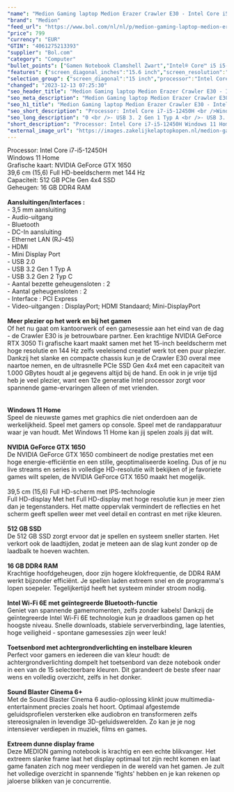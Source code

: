 ```yaml
---
"name": "Medion Gaming laptop Medion Erazer Crawler E30 - Intel Core i5-12450H - 15,6 Inch Full HD-scherm - NVIDIA GeForce GTX 1650 - 512 GB SSD - 16 GB RAM - - Windows 11 Home"
"brand": "Medion"
"feed_url": "https://www.bol.com/nl/nl/p/medion-gaming-laptop-medion-erazer-crawler-e30-intel-core-i5-12450h-15-6-inch-full-hd-scherm-nvidia-geforce-gtx-1650-512-gb-ssd-16-gb-ram-windows-11-home/9300000147709364"
"price": 799
"currency": "EUR"
"GTIN": "4061275213393"
"supplier": "Bol.com"
"category": "Computer"
"bullet_points": ["Gamen Notebook Clamshell Zwart","Intel® Core™ i5 i5-12450H","39,6 cm (15.6\") Full HD 1920 x 1080 Pixels IPS","16 GB DDR4-SDRAM 3200 MHz 2 x 8 GB","512 GB SSD","NVIDIA® GeForce® GTX 1650 4 GB Intel® UHD Graphics","Wi-Fi 5 (802.11ac) Ethernet LAN 1000,100 Mbit/s Bluetooth 5.1","Lithium-Ion (Li-Ion) 54 Wh","Windows 11 Home"]
"features": {"screen_diagonal_inches":"15.6 inch","screen_resolution":"1920 x 1080 Pixels","processor_family":"Intel® Core™ i5","memory_size":"16 GB","memory_type":"DDR4-SDRAM","total_storage_space":"512 GB","graphics_card":"NVIDIA® GeForce® GTX 1650","graphics_memory_size":"4 GB","operating_system":"Windows","battery_capacity":"54 Wh","width":"359,5 mm","depth":"242 mm","height":"25 mm","weight":"2,02 kg","purpose_laptop":"Gaming"}
"selection_group": {"screen_diagonal":"15 inch","processor":"Intel Core i5","changed_price_past_3_days":false,"product_family":"ERAZER"}
"changed": "2023-12-13 07:25:30"
"seo_header_title": "Medion Gaming laptop Medion Erazer Crawler E30 - Intel Core i5-12450H - 15,6 Inch Full HD-scherm - NVIDIA GeForce GTX 1650 - 512 GB SSD - 16 GB RAM - - Windows 11 Home"
"seo_meta_description": "Medion Gaming laptop Medion Erazer Crawler E30 - Intel Core i5-12450H - 15,6 Inch Full HD-scherm - NVIDIA GeForce GTX 1650 - 512 GB SSD - 16 GB RAM - - Windows 11 Home"
"seo_h1_title": "Medion Gaming laptop Medion Erazer Crawler E30 - Intel Core i5-12450H - 15,6 Inch Full HD-scherm - NVIDIA GeForce GTX 1650 - 512 GB SSD - 16 GB RAM - - Windows 11 Home"
"seo_short_description": "Processor: Intel Core i7-i5-12450H <br />Windows 11 Home <br />Grafische kaart: NVIDIA GeForce GTX 1650 <br />39,6 cm (15,6) Full HD-beeldscherm met 144 Hz <br />Capaciteit: 512 GB PCIe Gen 4x4 SSD <br />Geheugen: 16 GB DDR4 RAM <br /> <br /> <b>Aansluitingen/Interfaces :</b> <br />- 3,5 mm aansluiting <br />- Audio-uitgang <br />- Bluetooth <br />- DC-In aansluiting <br />- Ethernet LAN (RJ-45) <br />- HDMI <br />- Mini Display Port <br />- USB 2."
"seo_long_description": "0 <br />- USB 3. 2 Gen 1 Typ A <br />- USB 3. 2 Gen 2 Typ C <br />- Aantal bezette geheugensloten : 2 <br />- Aantal geheugensloten : 2 <br />- Interface : PCI Express <br />- Video-uitgangen : DisplayPort; HDMI Standaard; Mini-DisplayPort <br /> <br /> <b>Meer plezier op het werk en bij het gamen</b> <br />Of het nu gaat om kantoorwerk of een gamesessie aan het eind van de dag - de Crawler E30 is je betrouwbare partner. Een krachtige NVIDIA GeForce RTX 3050 Ti grafische kaart maakt samen met het 15-inch beeldscherm met hoge resolutie en 144 Hz zelfs veeleisend creatief werk tot een puur plezier. Dankzij het slanke en compacte chassis kun je de Crawler E30 overal mee naartoe nemen, en de ultrasnelle PCIe SSD Gen 4x4 met een capaciteit van 1. 000 GBytes houdt al je gegevens altijd bij de hand. En ook in je vrije tijd heb je veel plezier, want een 12e generatie Intel processor zorgt voor spannende game-ervaringen alleen of met vrienden. <br /> <br /> <br /> <b>Windows 11 Home</b> <br />Speel de nieuwste games met graphics die niet onderdoen aan de werkelijkheid. Speel met gamers op console. Speel met de randapparatuur waar je van houdt. Met Windows 11 Home kan jij spelen zoals jij dat wilt. <br /> <br /> <b>NVIDIA GeForce GTX 1650</b> <br />De NVIDIA GeForce GTX 1650 combineert de nodige prestaties met een hoge energie-efficiëntie en een stille, geoptimaliseerde koeling. Dus of je nu live streams en series in volledige HD-resolutie wilt bekijken of je favoriete games wilt spelen, de NVIDIA GeForce GTX 1650 maakt het mogelijk. <br /> <br />39,5 cm (15,6) Full HD-scherm met IPS-technologie <br />Full HD-display Met het Full HD-display met hoge resolutie kun je meer zien dan je tegenstanders. Het matte oppervlak vermindert de reflecties en het scherm geeft spellen weer met veel detail en contrast en met rijke kleuren. <br /> <br /> <b>512 GB SSD</b> <br />De 512 GB SSD zorgt ervoor dat je spellen en systeem sneller starten. Het verkort ook de laadtijden, zodat je meteen aan de slag kunt zonder op de laadbalk te hoeven wachten. <br /> <br /> <b>16 GB DDR4 RAM</b> <br />Krachtige hoofdgeheugen, door zijn hogere klokfrequentie, de DDR4 RAM werkt bijzonder efficiënt. Je spellen laden extreem snel en de programma's lopen soepeler. Tegelijkertijd heeft het systeem minder stroom nodig. <br /> <br /> <b>Intel Wi-Fi 6E met geïntegreerde Bluetooth-functie</b> <br />Geniet van spannende gamemomenten, zelfs zonder kabels! Dankzij de geïntegreerde Intel Wi-Fi 6E technologie kun je draadloos gamen op het hoogste niveau. Snelle downloads, stabiele serververbinding, lage latenties, hoge veiligheid - spontane gamesessies zijn weer leuk! <br /> <br /> <b>Toetsenbord met achtergrondverlichting en instelbare kleuren</b> <br />Perfect voor gamers en iedereen die van kleur houdt: de achtergrondverlichting dompelt het toetsenbord van deze notebook onder in een van de 15 selecteerbare kleuren. Dit garandeert de beste sfeer naar wens en volledig overzicht, zelfs in het donker. <br /> <br /> <b>Sound Blaster Cinema 6+</b> <br />Met de Sound Blaster Cinema 6 audio-oplossing klinkt jouw multimedia-entertainment precies zoals het hoort. Optimaal afgestemde geluidsprofielen versterken elke audiobron en transformeren zelfs stereosignalen in levendige 3D-geluidswerelden. Zo kan je je nog intensiever verdiepen in muziek, films en games. <br /> <br /> <b>Extreem dunne display frame</b> <br />Deze MEDION gaming notebook is krachtig en een echte blikvanger. Het extreem slanke frame laat het display optimaal tot zijn recht komen en laat game fanaten zich nog meer verdiepen in de wereld van het gamen. Je zult het volledige overzicht in spannende 'fights' hebben en je kan rekenen op jaloerse blikken van je concurrentie."
"short_description": "Processor: Intel Core i7-i5-12450H Windows 11 Home Grafische kaart: NVIDIA GeForce GTX 1650 39,6 cm (15,6) Full HD-beeldscherm met 144 Hz Capaciteit: 512 GB PCIe Gen 4x4 SSD Geheugen: 16 GB DDR4 RAM Aansluitingen/Interfaces : - 3,5 mm aansluiting - Audio-uitgang - Bluetooth - DC-In aansluiting - Ethernet LAN (RJ-45) - HDMI - Mini Display Port - USB 2.0 - USB 3.2 Gen 1 Typ A - USB 3.2 Gen 2 Typ C - Aantal bezette geheugensloten : 2 - Aantal geheugensloten : 2 - Interface : PCI Express - Video-uitgangen : DisplayPort; HDMI Standaard; Mini-DisplayPort Meer plezier op het werk en bij het gamen Of het nu gaat om kantoorwerk of een gamesessie aan het eind van de dag - de Crawler E30 is je betrouwbare partner. Een krachtige NVIDIA GeForce RTX 3050 Ti grafische kaart maakt samen met het 15-inch beeldscherm met hoge resolutie en 144 Hz zelfs veeleisend creatief werk tot een puur plezier. Dankzij het slanke en compacte chassis kun je de Crawler E30 overal mee naartoe nemen, en de ultrasnelle PCIe SSD Gen 4x4 met een capaciteit van 1.000 GBytes houdt al je gegevens altijd bij de hand. En ook in je vrije tijd heb je veel plezier, want een 12e generatie Intel processor zorgt voor spannende game-ervaringen alleen of met vrienden. Windows 11 Home Speel de nieuwste games met graphics die niet onderdoen aan de werkelijkheid. Speel met gamers op console. Speel met de randapparatuur waar je van houdt. Met Windows 11 Home kan jij spelen zoals jij dat wilt. NVIDIA GeForce GTX 1650 De NVIDIA GeForce GTX 1650 combineert de nodige prestaties met een hoge energie-efficiëntie en een stille, geoptimaliseerde koeling. Dus of je nu live streams en series in volledige HD-resolutie wilt bekijken of je favoriete games wilt spelen, de NVIDIA GeForce GTX 1650 maakt het mogelijk. 39,5 cm (15,6) Full HD-scherm met IPS-technologie Full HD-display Met het Full HD-display met hoge resolutie kun je meer zien dan je tegenstanders. Het matte oppervlak vermindert de reflecties en het scherm geeft spellen weer met veel detail en contrast en met rijke kleuren. 512 GB SSD De 512 GB SSD zorgt ervoor dat je spellen en systeem sneller starten. Het verkort ook de laadtijden, zodat je meteen aan de slag kunt zonder op de laadbalk te hoeven wachten. 16 GB DDR4 RAM Krachtige hoofdgeheugen, door zijn hogere klokfrequentie, de DDR4 RAM werkt bijzonder efficiënt. Je spellen laden extreem snel en de programma's lopen soepeler. Tegelijkertijd heeft het systeem minder stroom nodig. Intel Wi-Fi 6E met geïntegreerde Bluetooth-functie Geniet van spannende gamemomenten, zelfs zonder kabels! Dankzij de geïntegreerde Intel Wi-Fi 6E technologie kun je draadloos gamen op het hoogste niveau. Snelle downloads, stabiele serververbinding, lage latenties, hoge veiligheid - spontane gamesessies zijn weer leuk! Toetsenbord met achtergrondverlichting en instelbare kleuren Perfect voor gamers en iedereen die van kleur houdt: de achtergrondverlichting dompelt het toetsenbord van deze notebook onder in een van de 15 selecteerbare kleuren. Dit garandeert de beste sfeer naar wens en volledig overzicht, zelfs in het donker. Sound Blaster Cinema 6+ Met de Sound Blaster Cinema 6 audio-oplossing klinkt jouw multimedia-entertainment precies zoals het hoort. Optimaal afgestemde geluidsprofielen versterken elke audiobron en transformeren zelfs stereosignalen in levendige 3D-geluidswerelden. Zo kan je je nog intensiever verdiepen in muziek, films en games. Extreem dunne display frame Deze MEDION gaming notebook is krachtig en een echte blikvanger. Het extreem slanke frame laat het display optimaal tot zijn recht komen en laat game fanaten zich nog meer verdiepen in de wereld van het gamen. Je zult het volledige overzicht in spannende 'fights' hebben en je kan rekenen op jaloerse blikken van je concurrentie."
"external_image_url": "https://images.zakelijkelaptopkopen.nl/medion-gaming-laptop-medion-erazer-crawler-e30-intel-core-i5-12450h-15-6-inch-full-hd-scherm-nvidia-geforce-gtx-1650-512-gb-ssd-16-gb-ram-windows-11-home.webp"
---
```


Processor: Intel Core i7-i5-12450H <br />Windows 11 Home <br />Grafische kaart: NVIDIA GeForce GTX 1650 <br />39,6 cm (15,6) Full HD-beeldscherm met 144 Hz <br />Capaciteit: 512 GB PCIe Gen 4x4 SSD <br />Geheugen: 16 GB DDR4 RAM <br /> <br /> <b>Aansluitingen/Interfaces :</b> <br />- 3,5 mm aansluiting <br />- Audio-uitgang <br />- Bluetooth <br />- DC-In aansluiting <br />- Ethernet LAN (RJ-45) <br />- HDMI <br />- Mini Display Port <br />- USB 2.0 <br />- USB 3.2 Gen 1 Typ A <br />- USB 3.2 Gen 2 Typ C <br />- Aantal bezette geheugensloten : 2 <br />- Aantal geheugensloten : 2 <br />- Interface : PCI Express <br />- Video-uitgangen : DisplayPort; HDMI Standaard; Mini-DisplayPort <br /> <br /> <b>Meer plezier op het werk en bij het gamen</b> <br />Of het nu gaat om kantoorwerk of een gamesessie aan het eind van de dag - de Crawler E30 is je betrouwbare partner. Een krachtige NVIDIA GeForce RTX 3050 Ti grafische kaart maakt samen met het 15-inch beeldscherm met hoge resolutie en 144 Hz zelfs veeleisend creatief werk tot een puur plezier. Dankzij het slanke en compacte chassis kun je de Crawler E30 overal mee naartoe nemen, en de ultrasnelle PCIe SSD Gen 4x4 met een capaciteit van 1.000 GBytes houdt al je gegevens altijd bij de hand. En ook in je vrije tijd heb je veel plezier, want een 12e generatie Intel processor zorgt voor spannende game-ervaringen alleen of met vrienden. <br /> <br /> <br /> <b>Windows 11 Home</b> <br />Speel de nieuwste games met graphics die niet onderdoen aan de werkelijkheid. Speel met gamers op console. Speel met de randapparatuur waar je van houdt. Met Windows 11 Home kan jij spelen zoals jij dat wilt. <br /> <br /> <b>NVIDIA GeForce GTX 1650</b> <br />De NVIDIA GeForce GTX 1650 combineert de nodige prestaties met een hoge energie-efficiëntie en een stille, geoptimaliseerde koeling. Dus of je nu live streams en series in volledige HD-resolutie wilt bekijken of je favoriete games wilt spelen, de NVIDIA GeForce GTX 1650 maakt het mogelijk. <br /> <br />39,5 cm (15,6) Full HD-scherm met IPS-technologie <br />Full HD-display Met het Full HD-display met hoge resolutie kun je meer zien dan je tegenstanders. Het matte oppervlak vermindert de reflecties en het scherm geeft spellen weer met veel detail en contrast en met rijke kleuren. <br /> <br /> <b>512 GB SSD</b> <br />De 512 GB SSD zorgt ervoor dat je spellen en systeem sneller starten. Het verkort ook de laadtijden, zodat je meteen aan de slag kunt zonder op de laadbalk te hoeven wachten. <br /> <br /> <b>16 GB DDR4 RAM</b> <br />Krachtige hoofdgeheugen, door zijn hogere klokfrequentie, de DDR4 RAM werkt bijzonder efficiënt. Je spellen laden extreem snel en de programma's lopen soepeler. Tegelijkertijd heeft het systeem minder stroom nodig. <br /> <br /> <b>Intel Wi-Fi 6E met geïntegreerde Bluetooth-functie</b> <br />Geniet van spannende gamemomenten, zelfs zonder kabels! Dankzij de geïntegreerde Intel Wi-Fi 6E technologie kun je draadloos gamen op het hoogste niveau. Snelle downloads, stabiele serververbinding, lage latenties, hoge veiligheid - spontane gamesessies zijn weer leuk! <br /> <br /> <b>Toetsenbord met achtergrondverlichting en instelbare kleuren</b> <br />Perfect voor gamers en iedereen die van kleur houdt: de achtergrondverlichting dompelt het toetsenbord van deze notebook onder in een van de 15 selecteerbare kleuren. Dit garandeert de beste sfeer naar wens en volledig overzicht, zelfs in het donker. <br /> <br /> <b>Sound Blaster Cinema 6+</b> <br />Met de Sound Blaster Cinema 6 audio-oplossing klinkt jouw multimedia-entertainment precies zoals het hoort. Optimaal afgestemde geluidsprofielen versterken elke audiobron en transformeren zelfs stereosignalen in levendige 3D-geluidswerelden. Zo kan je je nog intensiever verdiepen in muziek, films en games. <br /> <br /> <b>Extreem dunne display frame</b> <br />Deze MEDION gaming notebook is krachtig en een echte blikvanger. Het extreem slanke frame laat het display optimaal tot zijn recht komen en laat game fanaten zich nog meer verdiepen in de wereld van het gamen. Je zult het volledige overzicht in spannende 'fights' hebben en je kan rekenen op jaloerse blikken van je concurrentie.